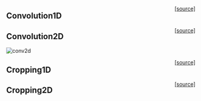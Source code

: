 
<span style="float:right;"> [[source]](https://github.com/adamtiger/NNSharp/blob/master/NNSharp/Kernels/CPUKernels/Conv1DKernel.cs) </span>
## Convolution1D 


<span style="float:right;"> [[source]](https://github.com/adamtiger/NNSharp/blob/master/NNSharp/Kernels/CPUKernels/Conv2DKernel.cs) </span>
## Convolution2D

![conv2d](https://drive.google.com/uc?export=download&id=0B97L9zqg-lnwZWVNUkV5bDV3YXc)

<span style="float:right;"> [[source]](https://github.com/adamtiger/NNSharp/blob/master/NNSharp/Kernels/CPUKernels/Cropping1DKernel.cs) </span>
## Cropping1D 


<span style="float:right;"> [[source]](https://github.com/adamtiger/NNSharp/blob/master/NNSharp/Kernels/CPUKernels/Cropping2DKernel.cs) </span>
## Cropping2D

